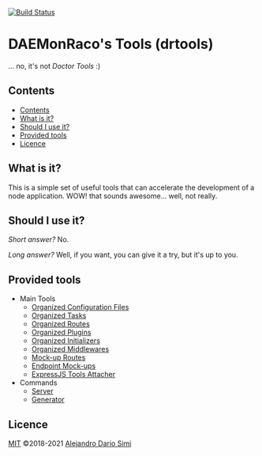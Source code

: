 <!-- version-check:0.15.3 -->
<!-- version-warning -->
<!-- /version-warning -->

[![Build Status](https://travis-ci.org/daemonraco/drtools.svg?branch=master)](https://travis-ci.org/daemonraco/drtools)

# DAEMonRaco's Tools (drtools)
... no, it's not _Doctor Tools_ :)

## Contents
<!-- TOC depthfrom:2 updateonsave:true -->

- [Contents](#contents)
- [What is it?](#what-is-it)
- [Should I use it?](#should-i-use-it)
- [Provided tools](#provided-tools)
- [Licence](#licence)

<!-- /TOC -->

## What is it?
This is a simple set of useful tools that can accelerate the development of a node
application.
WOW! that sounds awesome... well, not really.

## Should I use it?
_Short answer?_ No.

_Long answer?_ Well, if you want, you can give it a try, but it's up to you.

## Provided tools
* Main Tools
    * [Organized Configuration Files](docs/configs.md)
    * [Organized Tasks](docs/tasks.md)
    * [Organized Routes](docs/routes.md)
    * [Organized Plugins](docs/plugins.md)
    * [Organized Initializers](docs/loaders.md)
    * [Organized Middlewares](docs/middlewares.md)
    * [Mock-up Routes](docs/mock-routes.md)
    * [Endpoint Mock-ups](docs/endpoints.md)
    * [ExpressJS Tools Attacher](docs/express.md)
* Commands
    * [Server](docs/server.md)
    * [Generator](docs/generator.md)

## Licence
[MIT](https://opensource.org/licenses/MIT) &copy;2018-2021
[Alejandro Dario Simi](http://daemonraco.com)
